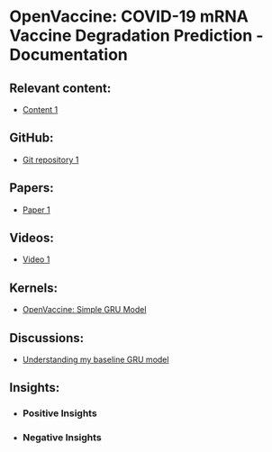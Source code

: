 # OpenVaccine: COVID-19 mRNA Vaccine Degradation Prediction - Documentation

## Relevant content:
- [Content 1]()

## GitHub:
- [Git repository 1]()

## Papers:
- [Paper 1]()

## Videos:
- [Video 1]()

## Kernels:
- [OpenVaccine: Simple GRU Model](https://www.kaggle.com/xhlulu/openvaccine-simple-gru-model)

## Discussions:
- [Understanding my baseline GRU model](https://www.kaggle.com/c/stanford-covid-vaccine/discussion/182303)
 
## Insights:
- ### Positive Insights
- ### Negative Insights
